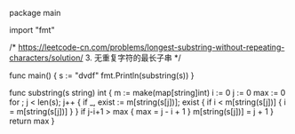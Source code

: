 package main

import "fmt"

/*
https://leetcode-cn.com/problems/longest-substring-without-repeating-characters/solution/
3. 无重复字符的最长子串
*/

func main() {
	s := "dvdf"
	fmt.Println(substring(s))
}

func substring(s string) int {
	m := make(map[string]int)
	i := 0
	j := 0
	max := 0
	for ; j < len(s); j++ {
		if _, exist := m[string(s[j])]; exist {
			if i < m[string(s[j])] {
				i = m[string(s[j])]
			}
		}
		if j-i+1 > max {
			max = j - i + 1
		}
		m[string(s[j])] = j + 1
	}
	return max
}
